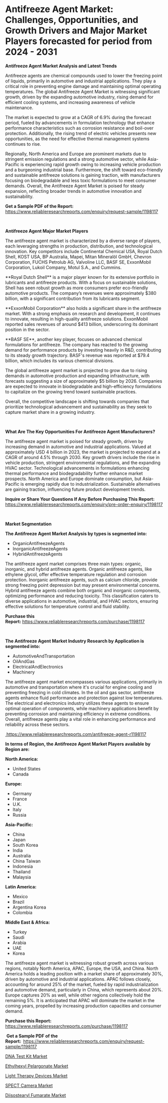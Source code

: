 <p><h1>Antifreeze Agent Market: Challenges, Opportunities, and Growth Drivers and Major Market Players forecasted for period from 2024 - 2031</h1></p><p><strong>Antifreeze Agent Market Analysis and Latest Trends</strong></p>
<p><p>Antifreeze agents are chemical compounds used to lower the freezing point of liquids, primarily in automotive and industrial applications. They play a critical role in preventing engine damage and maintaining optimal operating temperatures. The global Antifreeze Agent Market is witnessing significant growth, driven by the expanding automotive industry, rising demand for efficient cooling systems, and increasing awareness of vehicle maintenance.</p><p>The market is expected to grow at a CAGR of 6.9% during the forecast period, fueled by advancements in formulation technology that enhance performance characteristics such as corrosion resistance and boil-over protection. Additionally, the rising trend of electric vehicles presents new opportunities, as the need for effective thermal management systems continues to rise.</p><p>Regionally, North America and Europe are prominent markets due to stringent emission regulations and a strong automotive sector, while Asia-Pacific is experiencing rapid growth owing to increasing vehicle production and a burgeoning industrial base. Furthermore, the shift toward eco-friendly and sustainable antifreeze solutions is gaining traction, with manufacturers focusing on biodegradable and less toxic formulations to meet consumer demands. Overall, the Antifreeze Agent Market is poised for steady expansion, reflecting broader trends in automotive innovation and sustainability.</p></p>
<p><strong>Get a Sample PDF of the Report:&nbsp;</strong> <a href="https://www.reliableresearchreports.com/enquiry/request-sample/1198117?utm_campaign=28&utm_medium=2&utm_source=Github&utm_content=ia&utm_term=07112024&utm_id=antifreeze-agent">https://www.reliableresearchreports.com/enquiry/request-sample/1198117</a></p>
<p>&nbsp;</p>
<p><strong>Antifreeze Agent Major Market Players</strong></p>
<p><p>The antifreeze agent market is characterized by a diverse range of players, each leveraging strengths in production, distribution, and technological innovation. Key competitors include Continental Chemical USA, Royal Dutch Shell, KOST USA, BP Australia, Mapei, Mitan Mineralöl GmbH, Chevron Corporation, FUCHS Petrolub AG, Valvoline LLC, BASF SE, ExxonMobil Corporation, Lukoil Company, Motul S.A., and Cummins.</p><p>**Royal Dutch Shell** is a major player known for its extensive portfolio in lubricants and antifreeze products. With a focus on sustainable solutions, Shell has seen robust growth as more consumers prefer eco-friendly automotive products. The company’s revenues were approximately $380 billion, with a significant contribution from its lubricants segment.</p><p>**ExxonMobil Corporation** also holds a significant share in the antifreeze market. With a strong emphasis on research and development, it continues to innovate, resulting in high-quality antifreeze solutions. ExxonMobil reported sales revenues of around $413 billion, underscoring its dominant position in the sector.</p><p>**BASF SE**, another key player, focuses on advanced chemical formulations for antifreeze. The company has reacted to the growing demand for performance products by investing heavily in R&D, contributing to its steady growth trajectory. BASF's revenue was reported at $79.4 billion, which includes its various chemical divisions.</p><p>The global antifreeze agent market is projected to grow due to rising demands in automotive production and expanding infrastructure, with forecasts suggesting a size of approximately $5 billion by 2026. Companies are expected to innovate in biodegradable and high-efficiency formulations to capitalize on the growing trend toward sustainable practices.</p><p>Overall, the competitive landscape is shifting towards companies that prioritize technological advancement and sustainability as they seek to capture market share in a growing industry.</p></p>
<p>&nbsp;</p>
<p><strong>What Are The Key Opportunities For Antifreeze Agent Manufacturers?</strong></p>
<p><p>The antifreeze agent market is poised for steady growth, driven by increasing demand in automotive and industrial applications. Valued at approximately USD 4 billion in 2023, the market is projected to expand at a CAGR of around 4.5% through 2030. Key growth drivers include the rise in vehicle production, stringent environmental regulations, and the expanding HVAC sector. Technological advancements in formulations enhancing thermal performance and biodegradability further enhance market prospects. North America and Europe dominate consumption, but Asia-Pacific is emerging rapidly due to industrialization. Sustainable alternatives are gaining traction, influencing future product development trends.</p></p>
<p><strong>Inquire or Share Your Questions If Any Before Purchasing This Report:</strong> <a href="https://www.reliableresearchreports.com/enquiry/pre-order-enquiry/1198117?utm_campaign=28&utm_medium=2&utm_source=Github&utm_content=ia&utm_term=07112024&utm_id=antifreeze-agent">https://www.reliableresearchreports.com/enquiry/pre-order-enquiry/1198117</a></p>
<p>&nbsp;</p>
<p><strong>Market Segmentation</strong></p>
<p><strong>The Antifreeze Agent Market Analysis by types is segmented into:</strong></p>
<p><ul><li>OrganicAntifreezeAgents</li><li>InorganicAntifreezeAgents</li><li>HybridAntifreezeAgents</li></ul></p>
<p><p>The antifreeze agent market comprises three main types: organic, inorganic, and hybrid antifreeze agents. Organic antifreeze agents, like ethylene glycol, offer effective temperature regulation and corrosion protection. Inorganic antifreeze agents, such as calcium chloride, provide strong freezing point depression but may present environmental concerns. Hybrid antifreeze agents combine both organic and inorganic components, optimizing performance and reducing toxicity. This classification caters to diverse applications in automotive, industrial, and HVAC sectors, ensuring effective solutions for temperature control and fluid stability.</p></p>
<p><strong>Purchase this Report:&nbsp;</strong><a href="https://www.reliableresearchreports.com/purchase/1198117?utm_campaign=28&utm_medium=2&utm_source=Github&utm_content=ia&utm_term=07112024&utm_id=antifreeze-agent">https://www.reliableresearchreports.com/purchase/1198117</a></p>
<p>&nbsp;</p>
<p><strong>The Antifreeze Agent Market Industry Research by Application is segmented into:</strong></p>
<p><ul><li>AutomotiveAndTransportation</li><li>OilAndGas</li><li>ElectricalAndElectronics</li><li>Machinery</li></ul></p>
<p><p>The antifreeze agent market encompasses various applications, primarily in automotive and transportation where it's crucial for engine cooling and preventing freezing in cold climates. In the oil and gas sector, antifreeze agents enhance fluid performance and protection against low temperatures. The electrical and electronics industry utilizes these agents to ensure optimal operation of components, while machinery applications benefit by preventing corrosion and maintaining efficiency in extreme conditions. Overall, antifreeze agents play a vital role in enhancing performance and reliability across these sectors.</p></p>
<p><a href="https://www.reliableresearchreports.com/antifreeze-agent-r1198117?utm_campaign=28&utm_medium=2&utm_source=Github&utm_content=ia&utm_term=07112024&utm_id=antifreeze-agent">&nbsp;https://www.reliableresearchreports.com/antifreeze-agent-r1198117</a></p>
<p><strong>In terms of Region, the Antifreeze Agent Market Players available by Region are:</strong></p>
<p>
    <p> <strong> North America: </strong>
        <ul>
            <li>United States</li>
            <li>Canada</li>
        </ul>
        </p> 
    <p> <strong> Europe: </strong>
        <ul>
            <li>Germany</li>
            <li>France</li>
            <li>U.K.</li>
            <li>Italy</li>
            <li>Russia</li>
        </ul>
        </p> 
    <p> <strong> Asia-Pacific: </strong>
        <ul>
            <li>China</li>
            <li>Japan</li>
            <li>South Korea</li>
            <li>India</li>
            <li>Australia</li>
            <li>China Taiwan</li>
            <li>Indonesia</li>
            <li>Thailand</li>
            <li>Malaysia</li>
        </ul>
        </p> 
    <p> <strong> Latin America: </strong>
        <ul>
            <li>Mexico</li>
            <li>Brazil</li>
            <li>Argentina Korea</li>
            <li>Colombia</li>
        </ul>
        </p> 
    <p> <strong> Middle East & Africa: </strong>
        <ul>
            <li>Turkey</li>
            <li>Saudi</li>
            <li>Arabia</li>
            <li>UAE</li>
            <li>Korea</li>
        </ul>
    </p>
    </p>
<p><p>The antifreeze agent market is witnessing robust growth across various regions, notably North America, APAC, Europe, the USA, and China. North America holds a leading position with a market share of approximately 30%, driven by automotive and industrial applications. APAC follows closely, accounting for around 25% of the market, fueled by rapid industrialization and automotive demand, particularly in China, which represents about 20%. Europe captures 20% as well, while other regions collectively hold the remaining 5%. It is anticipated that APAC will dominate the market in the coming years, propelled by increasing production capacities and consumer demand.</p></p>
<p><strong>Purchase this Report: </strong><a href="https://www.reliableresearchreports.com/purchase/1198117?utm_campaign=28&utm_medium=2&utm_source=Github&utm_content=ia&utm_term=07112024&utm_id=antifreeze-agent">https://www.reliableresearchreports.com/purchase/1198117</a></p>
<p>&nbsp;<strong>Get a Sample PDF of the Report:&nbsp;&nbsp;</strong><a href="https://www.reliableresearchreports.com/enquiry/request-sample/1198117?utm_campaign=28&utm_medium=2&utm_source=Github&utm_content=ia&utm_term=07112024&utm_id=antifreeze-agent">https://www.reliableresearchreports.com/enquiry/request-sample/1198117</a></p>
<p><strong></strong></p>
<p><p><a href="https://issuu.com/reportprime-2/docs/dna-test-kit-market-size-2030.pptx_cfca46f09b8832?utm_campaign=28&utm_medium=2&utm_source=Github&utm_content=ia&utm_term=07112024&utm_id=antifreeze-agent">DNA Test Kit Market</a></p><p><a href="https://github.com/RuthLucas64/Market-Research-Report-List-1/blob/main/ethylhexyl-pelargonate-market.md?utm_campaign=28&utm_medium=2&utm_source=Github&utm_content=ia&utm_term=07112024&utm_id=antifreeze-agent">Ethylhexyl Pelargonate Market</a></p><p><a href="https://issuu.com/reportprime-2/docs/light-therapy-devices-market-size-2_fe7da014b339cc?utm_campaign=28&utm_medium=2&utm_source=Github&utm_content=ia&utm_term=07112024&utm_id=antifreeze-agent">Light Therapy Devices Market</a></p><p><a href="https://issuu.com/reportprime-2/docs/spect-camera-market-size-2030.pptx_602af74b5c8c37?utm_campaign=28&utm_medium=2&utm_source=Github&utm_content=ia&utm_term=07112024&utm_id=antifreeze-agent">SPECT Camera Market</a></p><p><a href="https://github.com/NathanColeman327/Market-Research-Report-List-1/blob/main/diisostearyl-fumarate-market.md?utm_campaign=28&utm_medium=2&utm_source=Github&utm_content=ia&utm_term=07112024&utm_id=antifreeze-agent">Diisostearyl Fumarate Market</a></p></p>